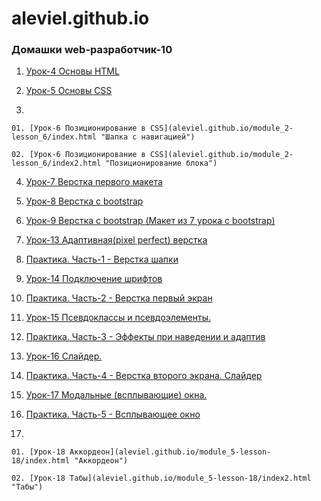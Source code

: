 # aleviel.github.io

### Домашки web-разработчик-10

01. [Урок-4 Основы HTML](aleviel.github.io/module_2-lesson_4 "Верстаем мини-книгу")

02. [Урок-5 Основы CSS](aleviel.github.io/module_2-lesson_5/ "Оформляем мини-книгу")

03. 

    01. [Урок-6 Позиционирование в CSS](aleviel.github.io/module_2-lesson_6/index.html "Шапка с навигацией")

    02. [Урок-6 Позиционирование в CSS](aleviel.github.io/module_2-lesson_6/index2.html "Позиционирование блока")

04. [Урок-7 Верстка первого макета](aleviel.github.io/module_3-lesson-7/ "Верстка первого макета")

05. [Урок-8 Верстка с bootstrap](aleviel.github.io/module_3-lesson-8/ "Ускоряем верстку")

06. [Урок-9 Верстка с bootstrap (Макет из 7 урока с bootstrap)](aleviel.github.io/module_3-lesson-9/ "Макет из 7 урока с bootstrap")

07. [Урок-13 Адаптивная(pixel perfect) верстка](aleviel.github.io/module_5-lesson-13/ "Адаптивная верстка")

08. [Практика. Часть-1 - Верстка шапки](aleviel.github.io/module_5-practice-part_1 "Верстаем шапку")

09. [Урок-14 Подключение шрифтов](aleviel.github.io/module_5-lesson-14 "Подключение шрифтов")

08. [Практика. Часть-2 - Верстка первый экран](aleviel.github.io/module_5-practice-part_2 "Верстаем первый экран")

10. [Урок-15 Псевдоклассы и псевдоэлементы.](aleviel.github.io/module_5-lesson-15 "Псевдоклассы и псевдоэлементы.")

11. [Практика. Часть-3 - Эффекты при наведении и адаптив](aleviel.github.io/module_5-practice-part_3 "Эффекты, адаптив, медиа-запросы")

12. [Урок-16 Слайдер.](aleviel.github.io/module_5-lesson-16 "Слайдер.")

13. [Практика. Часть-4 - Верстка второго экрана. Слайдер](aleviel.github.io/module_5-practice-part_4 "Верстаем второй экран")

14. [Урок-17 Модальные (всплывающие) окна.](aleviel.github.io/module_5-lesson-17 "Модальные окна.")

15. [Практика. Часть-5 - Всплывающее окно](aleviel.github.io/module_5-practice-part_5 "Всплывающее окно")

16. 

    01. [Урок-18 Аккордеон](aleviel.github.io/module_5-lesson-18/index.html "Аккордеон")

    02. [Урок-18 Табы](aleviel.github.io/module_5-lesson-18/index2.html "Табы")
